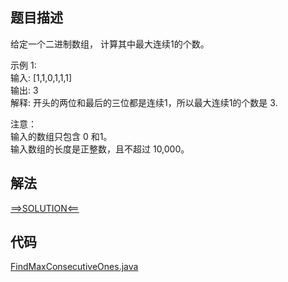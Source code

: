 ## 题目描述

给定一个二进制数组， 计算其中最大连续1的个数。

示例 1:
<br>输入: [1,1,0,1,1,1]
<br>输出: 3
<br>解释: 开头的两位和最后的三位都是连续1，所以最大连续1的个数是 3.

注意：
<br>输入的数组只包含 0 和1。
<br>输入数组的长度是正整数，且不超过 10,000。

## 解法

[==>SOLUTION<==](https://leetcode-cn.com/problems/max-consecutive-ones/solution/zui-da-lian-xu-1de-ge-shu-by-leetcode-so-252a/)

## 代码

[FindMaxConsecutiveOnes.java](https://github.com/Marshal7cc/leetcode-java/blob/master/src/array/FindMaxConsecutiveOnes.java)

